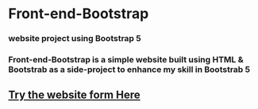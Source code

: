 # Front-end-Bootstrap
### website project using  Bootstrap 5

### Front-end-Bootstrap is a simple website built using HTML & Bootstrab  as a side-project to enhance my skill in  Bootstrab 5


## [Try the website form Here](https://ahmed-roshdy-1.github.io/Front-end-Bootstrap/Index.html)


